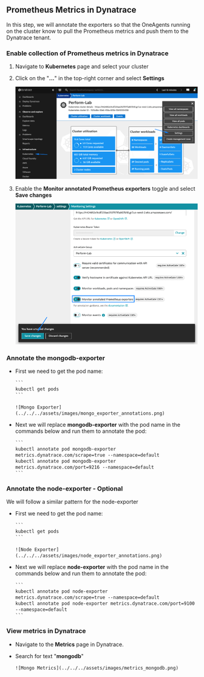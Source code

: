 ## Prometheus Metrics in Dynatrace

In this step, we will annotate the exporters so that the OneAgents running on the cluster know to pull the Prometheus metrics and push them to the Dynatrace tenant.

### Enable collection of Prometheus metrics in Dynatrace
1. Navigate to **Kubernetes** page and select your cluster
2. Click on the "**...**" in the top-right corner and select **Settings**


      ![Enable Prometheus Collection](../../../assets/images/enable_prometheus_collection.png)

3. Enable the **Monitor annotated Prometheus exporters** toggle and select **Save changes**

      ![Enable Monitor Prometheus](../../../assets/images/monitor_prometheus_toggle.png)

### Annotate the mongodb-exporter
- First we need to get the pod name:
      
      ```
      kubectl get pods
      ```

      ![Mongo Exporter](../../../assets/images/mongo_exporter_annotations.png)

- Next we will replace **mongodb-exporter** with the pod name in the commands below and run them to annotate the pod:

      ```
      kubectl annotate pod mongodb-exporter metrics.dynatrace.com/scrape=true --namespace=default
      kubectl annotate pod mongodb-exporter metrics.dynatrace.com/port=9216 --namespace=default
      ```

### Annotate the node-exporter - Optional
We will follow a similar pattern for the node-exporter
- First we need to get the pod name:
      
      ```
      kubectl get pods
      ```

      ![Node Exporter](../../../assets/images/node_exporter_annotations.png)

- Next we will replace **node-exporter** with the pod name in the commands below and run them to annotate the pod:

      ```
      kubectl annotate pod node-exporter metrics.dynatrace.com/scrape=true --namespace=default
      kubectl annotate pod node-exporter metrics.dynatrace.com/port=9100 --namespace=default
      ```

### View metrics in Dynatrace
- Navigate to the **Metrics** page in Dynatrace.
- Search for text "**mongodb**"
  
      ![Mongo Metrics](../../../assets/images/metrics_mongodb.png)
